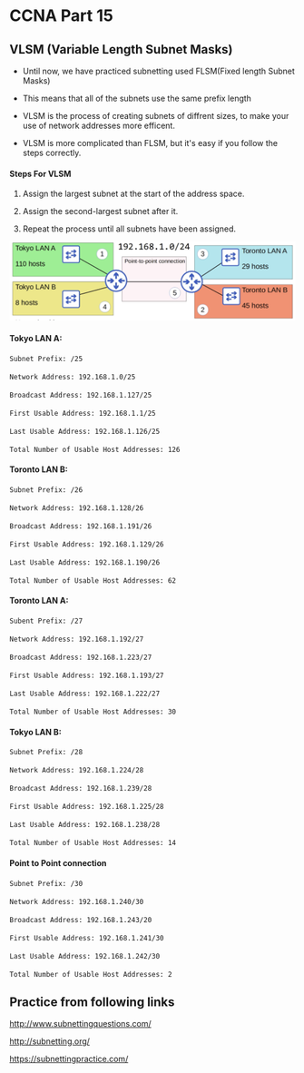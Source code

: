 # CCNA Part 15

## VLSM (Variable Length Subnet Masks)

* Until now, we have practiced subnetting used FLSM(Fixed length Subnet Masks)

* This means that all of the subnets use the same prefix length

* VLSM is the process of creating subnets of diffrent sizes, to make your use of network addresses more efficent.

* VLSM is more complicated than FLSM, but it's easy if you follow the steps correctly.

#### Steps For VLSM

1) Assign the largest subnet at the start of the address space.

2) Assign the second-largest subnet after it.

3) Repeat the process until all subnets have been assigned.

![å](images/image1.png)

#### Tokyo LAN A:

    Subnet Prefix: /25

    Network Address: 192.168.1.0/25

    Broadcast Address: 192.168.1.127/25

    First Usable Address: 192.168.1.1/25

    Last Usable Address: 192.168.1.126/25

    Total Number of Usable Host Addresses: 126

#### Toronto LAN B:

    Subnet Prefix: /26

    Network Address: 192.168.1.128/26

    Broadcast Address: 192.168.1.191/26

    First Usable Address: 192.168.1.129/26

    Last Usable Address: 192.168.1.190/26

    Total Number of Usable Host Addresses: 62

#### Toronto LAN A:

    Subent Prefix: /27

    Network Address: 192.168.1.192/27

    Broadcast Address: 192.168.1.223/27

    First Usable Address: 192.168.1.193/27

    Last Usable Address: 192.168.1.222/27

    Total Number of Usable Host Addresses: 30

#### Tokyo LAN B:

    Subnet Prefix: /28

    Network Address: 192.168.1.224/28

    Broadcast Address: 192.168.1.239/28

    First Usable Address: 192.168.1.225/28

    Last Usable Address: 192.168.1.238/28

    Total Number of Usable Host Addresses: 14

#### Point to Point connection

    Subnet Prefix: /30

    Network Address: 192.168.1.240/30

    Broadcast Address: 192.168.1.243/20

    First Usable Address: 192.168.1.241/30

    Last Usable Address: 192.168.1.242/30

    Total Number of Usable Host Addresses: 2


## Practice from following links

http://www.subnettingquestions.com/

http://subnetting.org/

https://subnettingpractice.com/

